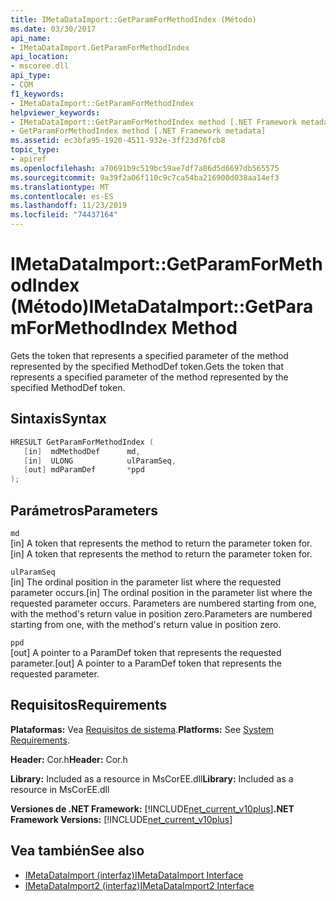 ```yaml
---
title: IMetaDataImport::GetParamForMethodIndex (Método)
ms.date: 03/30/2017
api_name:
- IMetaDataImport.GetParamForMethodIndex
api_location:
- mscoree.dll
api_type:
- COM
f1_keywords:
- IMetaDataImport::GetParamForMethodIndex
helpviewer_keywords:
- IMetaDataImport::GetParamForMethodIndex method [.NET Framework metadata]
- GetParamForMethodIndex method [.NET Framework metadata]
ms.assetid: ec3bfa95-1920-4511-932e-3ff23d76fcb8
topic_type:
- apiref
ms.openlocfilehash: a70691b9c519bc59ae7df7a86d5d6697db565575
ms.sourcegitcommit: 9a39f2a06f110c9c7ca54ba216900d038aa14ef3
ms.translationtype: MT
ms.contentlocale: es-ES
ms.lasthandoff: 11/23/2019
ms.locfileid: "74437164"
---
```

# <a name="imetadataimportgetparamformethodindex-method"></a><span data-ttu-id="926e1-102">IMetaDataImport::GetParamForMethodIndex (Método)</span><span class="sxs-lookup"><span data-stu-id="926e1-102">IMetaDataImport::GetParamForMethodIndex Method</span></span>
<span data-ttu-id="926e1-103">Gets the token that represents a specified parameter of the method represented by the specified MethodDef token.</span><span class="sxs-lookup"><span data-stu-id="926e1-103">Gets the token that represents a specified parameter of the method represented by the specified MethodDef token.</span></span>  
  
## <a name="syntax"></a><span data-ttu-id="926e1-104">Sintaxis</span><span class="sxs-lookup"><span data-stu-id="926e1-104">Syntax</span></span>  
  
```cpp  
HRESULT GetParamForMethodIndex (  
   [in]  mdMethodDef      md,  
   [in]  ULONG            ulParamSeq,  
   [out] mdParamDef       *ppd  
);  
```  
  
## <a name="parameters"></a><span data-ttu-id="926e1-105">Parámetros</span><span class="sxs-lookup"><span data-stu-id="926e1-105">Parameters</span></span>  
 `md`  
 <span data-ttu-id="926e1-106">[in] A token that represents the method to return the parameter token for.</span><span class="sxs-lookup"><span data-stu-id="926e1-106">[in] A token that represents the method to return the parameter token for.</span></span>  
  
 `ulParamSeq`  
 <span data-ttu-id="926e1-107">[in] The ordinal position in the parameter list where the requested parameter occurs.</span><span class="sxs-lookup"><span data-stu-id="926e1-107">[in] The ordinal position in the parameter list where the requested parameter occurs.</span></span> <span data-ttu-id="926e1-108">Parameters are numbered starting from one, with the method's return value in position zero.</span><span class="sxs-lookup"><span data-stu-id="926e1-108">Parameters are numbered starting from one, with the method's return value in position zero.</span></span>  
  
 `ppd`  
 <span data-ttu-id="926e1-109">[out] A pointer to a ParamDef token that represents the requested parameter.</span><span class="sxs-lookup"><span data-stu-id="926e1-109">[out] A pointer to a ParamDef token that represents the requested parameter.</span></span>  
  
## <a name="requirements"></a><span data-ttu-id="926e1-110">Requisitos</span><span class="sxs-lookup"><span data-stu-id="926e1-110">Requirements</span></span>  
 <span data-ttu-id="926e1-111">**Plataformas:** Vea [Requisitos de sistema](../../../../docs/framework/get-started/system-requirements.md).</span><span class="sxs-lookup"><span data-stu-id="926e1-111">**Platforms:** See [System Requirements](../../../../docs/framework/get-started/system-requirements.md).</span></span>  
  
 <span data-ttu-id="926e1-112">**Header:** Cor.h</span><span class="sxs-lookup"><span data-stu-id="926e1-112">**Header:** Cor.h</span></span>  
  
 <span data-ttu-id="926e1-113">**Library:** Included as a resource in MsCorEE.dll</span><span class="sxs-lookup"><span data-stu-id="926e1-113">**Library:** Included as a resource in MsCorEE.dll</span></span>  
  
 <span data-ttu-id="926e1-114">**Versiones de .NET Framework:** [!INCLUDE[net_current_v10plus](../../../../includes/net-current-v10plus-md.md)]</span><span class="sxs-lookup"><span data-stu-id="926e1-114">**.NET Framework Versions:** [!INCLUDE[net_current_v10plus](../../../../includes/net-current-v10plus-md.md)]</span></span>  
  
## <a name="see-also"></a><span data-ttu-id="926e1-115">Vea también</span><span class="sxs-lookup"><span data-stu-id="926e1-115">See also</span></span>

- [<span data-ttu-id="926e1-116">IMetaDataImport (interfaz)</span><span class="sxs-lookup"><span data-stu-id="926e1-116">IMetaDataImport Interface</span></span>](../../../../docs/framework/unmanaged-api/metadata/imetadataimport-interface.md)
- [<span data-ttu-id="926e1-117">IMetaDataImport2 (interfaz)</span><span class="sxs-lookup"><span data-stu-id="926e1-117">IMetaDataImport2 Interface</span></span>](../../../../docs/framework/unmanaged-api/metadata/imetadataimport2-interface.md)
